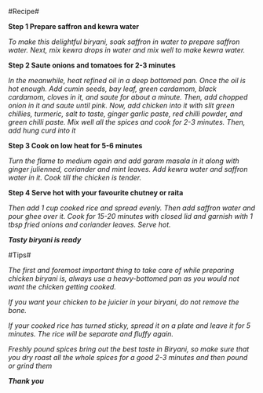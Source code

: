 #Recipe#


**Step 1 Prepare saffron and kewra water**

_To make this delightful biryani, soak saffron in water to prepare saffron water. Next, mix kewra drops in water and mix well to make kewra water._

**Step 2 Saute onions and tomatoes for 2-3 minutes**

_In the meanwhile, heat refined oil in a deep bottomed pan. Once the oil is hot enough. Add cumin seeds, bay leaf, green cardamom, black cardamom, cloves in it, and saute for about a minute. Then, add chopped onion in it and saute until pink. Now, add chicken into it with slit green chillies, turmeric, salt to taste, ginger garlic paste, red chilli powder, and green chilli paste. Mix well all the spices and cook for 2-3 minutes. Then, add hung curd into it_

**Step 3 Cook on low heat for 5-6 minutes**

_Turn the flame to medium again and add garam masala in it along with ginger julienned, coriander and mint leaves. Add kewra water and saffron water in it. Cook till the chicken is tender._

**Step 4 Serve hot with your favourite chutney or raita**

_Then add 1 cup cooked rice and spread evenly. Then add saffron water and pour ghee over it. Cook for 15-20 minutes with closed lid and garnish with 1 tbsp fried onions and coriander leaves. Serve hot._

**_Tasty biryani is ready_**

#Tips#

_The first and foremost important thing to take care of while preparing chicken biryani is, always use a heavy-bottomed pan as you would not want the chicken getting cooked._

_If you want your chicken to be juicier in your biryani, do not remove the bone._

_If your cooked rice has turned sticky, spread it on a plate and leave it for 5 minutes. The rice will be separate and fluffy again._

_Freshly pound spices bring out the best taste in Biryani, so make sure that you dry roast all the whole spices for a good 2-3 minutes and then pound or grind them_

**_Thank you_**
